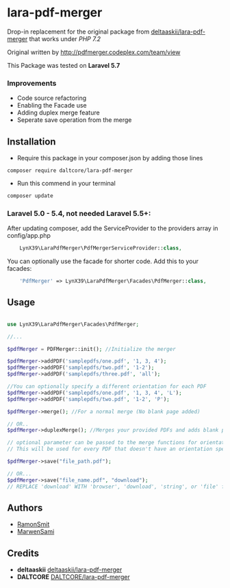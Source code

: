 # lara-pdf-merger

Drop-in replacement for the original package from [deltaaskii/lara-pdf-merger](https://github.com/deltaaskii/lara-pdf-merger) that works under *PHP 7.2*


Original written by http://pdfmerger.codeplex.com/team/view

This Package was tested on **Laravel 5.7**

### Improvements 

* Code source refactoring
* Enabling the Facade use
* Adding duplex merge feature
* Seperate save operation from the merge
  
## Installation

* Require this package in your composer.json by adding those lines

```
composer require daltcore/lara-pdf-merger
```

* Run  this commend in your terminal
```bash
composer update
```
### Laravel 5.0 - 5.4, not needed Laravel 5.5+:

After updating composer, add the ServiceProvider to the providers array in config/app.php
```php
    LynX39\LaraPdfMerger\PdfMergerServiceProvider::class,
```
You can optionally use the facade for shorter code. Add this to your facades:
```php
    'PdfMerger' => LynX39\LaraPdfMerger\Facades\PdfMerger::class,
```
## Usage

```php

use LynX39\LaraPdfMerger\Facades\PdfMerger;

//...

$pdfMerger = PDFMerger::init(); //Initialize the merger

$pdfMerger->addPDF('samplepdfs/one.pdf', '1, 3, 4');
$pdfMerger->addPDF('samplepdfs/two.pdf', '1-2');
$pdfMerger->addPDF('samplepdfs/three.pdf', 'all');

//You can optionally specify a different orientation for each PDF
$pdfMerger->addPDF('samplepdfs/one.pdf', '1, 3, 4', 'L');
$pdfMerger->addPDF('samplepdfs/two.pdf', '1-2', 'P');

$pdfMerger->merge(); //For a normal merge (No blank page added)

// OR..
$pdfMerger->duplexMerge(); //Merges your provided PDFs and adds blank pages between documents as needed to allow duplex printing

// optional parameter can be passed to the merge functions for orientation (P for protrait, L for Landscape). 
// This will be used for every PDF that doesn't have an orientation specified

$pdfMerger->save("file_path.pdf");

// OR...
$pdfMerger->save("file_name.pdf", "download");
// REPLACE 'download' WITH 'browser', 'download', 'string', or 'file' for output options

```

## Authors
* [RamonSmit](https://github.com/RamonSmit)
* [MarwenSami](https://github.com/MarwenSami)


## Credits
* **deltaaskii** [deltaaskii/lara-pdf-merger](https://github.com/deltaaskii/lara-pdf-merger)
* **DALTCORE** [DALTCORE/lara-pdf-merger](https://github.com/DALTCORE/lara-pdf-merger)
